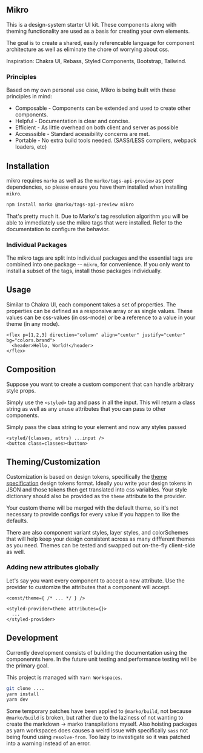 ## Mikro

This is a design-system starter UI kit. These components along with theming functionality are used as a basis for creating your own elements.

The goal is to create a shared, easily referencable language for component architecture as well as eliminate the chore of worrying about css.

Inspiration: Chakra UI, Rebass, Styled Components, Bootstrap, Tailwind.

### Principles

Based on my own personal use case, Mikro is being built with these principles in mind:

- Composable - Components can be extended and used to create other components.
- Helpful - Documentation is clear and concise. 
- Efficient - As little overhead on both client and server as possible
- Accesssible - Standard acessibility concerns are met.
- Portable - No extra build tools needed. (SASS/LESS compilers, webpack loaders, etc)

## Installation

mikro requires `marko` as well as the `marko/tags-api-preview` as peer dependencies, so please ensure you have them installed when installing `mikro`.

```sh
npm install marko @marko/tags-api-preview mikro
```

That's pretty much it. Due to Marko's tag resolution algorithm you will be able to immediately use the mikro tags that were installed. Refer to the documentation to configure the behavior.

### Individual Packages

The mikro tags are split into individual packages and the essential tags are combined into one package -- `mikro`, for convenience. If you only want to install a subset of the tags, install those packages individually.

## Usage

Similar to Chakra UI, each component takes a set of properties. The properties can be defined as a responsive array or as single values. These values can be css-values (in css-mode) _or_ be a reference to a value in your theme (in any mode).

```marko
<flex p=[1,2,3] direction="column" align="center" justify="center" bg="colors.brand">
  <header>Hello, World!</header>
</flex>
```

## Composition

Suppose you want to create a custom component that can handle arbitrary style props.

Simply use the `<styled>` tag and pass in all the input. This will return a class string as well as any unuse attributes that you can pass to other components.

Simply pass the class string to your element and now any styles passed 

```marko
<styled/{classes, attrs} ...input />
<button class=classes><button>
```

## Theming/Customization

Customization is based on design tokens, specifically the [theme specification](https://styled-system.com/theme-specification/) design tokens format. Ideally you write your design tokens in JSON and those tokens then get translated into css variables. Your style dictionary should also be provided as the `theme` attribute to the provider.

Your custom theme will be merged with the default theme, so it's not necessary to provide configs for every value if you happen to like the defaults.

There are also component variant styles, layer styles, and colorSchemes that will help keep your design consistent across as many diffferent themes as you need. Themes can be tested and swapped out on-the-fly client-side as well.

### Adding new attributes globally

Let's say you want every component to accept a new attribute. Use the provider to customize the attributes that a component will accept.

```marko
<const/theme={ /* ... */ } />

<styled-provider=theme attributes={}>
  ...
</styled-provider>
```

## Development

Currently development consists of building the documentation using the componennts here. In the future unit testing and performance testing will be the primary goal.

This project is managed with `Yarn Workspaces`.

```sh
git clone ....
yarn install
yarn dev
```

Some temporary patches have been applied to `@marko/build`, not because `@marko/build` is broken, but rather due to the laziness of not wanting to create the markdown -> marko transpilations myself. Also hoisting packages as yarn workspaces does causes a weird issue with specifically `sass` not being found using `resolve-from`. Too lazy to investigate so it was patched into a warning instead of an error.
